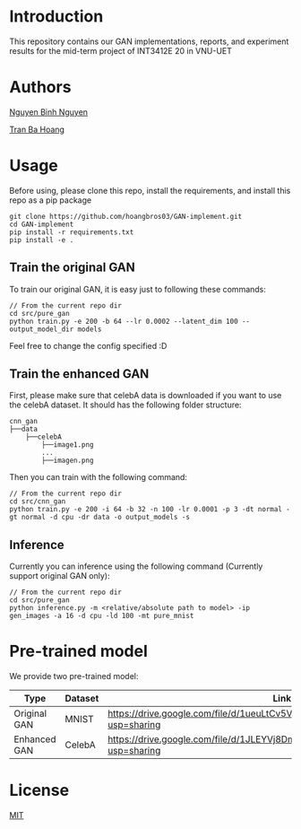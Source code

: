 # Introduction

This repository contains our GAN implementations, reports, and experiment results for the mid-term project of INT3412E 20 in VNU-UET

# Authors

[Nguyen Binh Nguyen](github.com/nguyenrtm)

[Tran Ba Hoang](github.com/hoangbros03)

# Usage

Before using, please clone this repo, install the requirements, and install this repo as a pip package

```
git clone https://github.com/hoangbros03/GAN-implement.git
cd GAN-implement
pip install -r requirements.txt
pip install -e .
```

## Train the original GAN

To train our original GAN, it is easy just to following these commands:

```
// From the current repo dir
cd src/pure_gan
python train.py -e 200 -b 64 --lr 0.0002 --latent_dim 100 --output_model_dir models
```

Feel free to change the config specified :D

## Train the enhanced GAN

First, please make sure that celebA data is downloaded if you want to use the celebA dataset. It should has the following folder structure:

```
cnn_gan
├──data
    ├──celebA
        ├──image1.png
        ...
        ├──imagen.png
```

Then you can train with the following command:

```
// From the current repo dir
cd src/cnn_gan
python train.py -e 200 -i 64 -b 32 -n 100 -lr 0.0001 -p 3 -dt normal -gt normal -d cpu -dr data -o output_models -s
```

## Inference

Currently you can inference using the following command (Currently support original GAN only):

```
// From the current repo dir
cd src/pure_gan
python inference.py -m <relative/absolute path to model> -ip gen_images -a 16 -d cpu -ld 100 -mt pure_mnist
```

# Pre-trained model

We provide two pre-trained model:

| Type         | Dataset | Link                                                                               |
|--------------|---------|------------------------------------------------------------------------------------|
| Original GAN | MNIST   | https://drive.google.com/file/d/1ueuLtCv5VX0H_lnGIfg9FaDI-zISmOUj/view?usp=sharing |
| Enhanced GAN | CelebA  | https://drive.google.com/file/d/1JLEYVj8DmPgTFcmVDrN0I_AnAMm6WAvB/view?usp=sharing |


# License

[MIT](https://choosealicense.com/licenses/mit/)

